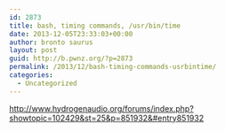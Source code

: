 ```yaml
---
id: 2873
title: bash, timing commands, /usr/bin/time
date: 2013-12-05T23:33:03+00:00
author: bronto saurus
layout: post
guid: http://b.pwnz.org/?p=2873
permalink: /2013/12/bash-timing-commands-usrbintime/
categories:
  - Uncategorized
---
```

<http://www.hydrogenaudio.org/forums/index.php?showtopic=102429&st=25&p=851932&#entry851932>